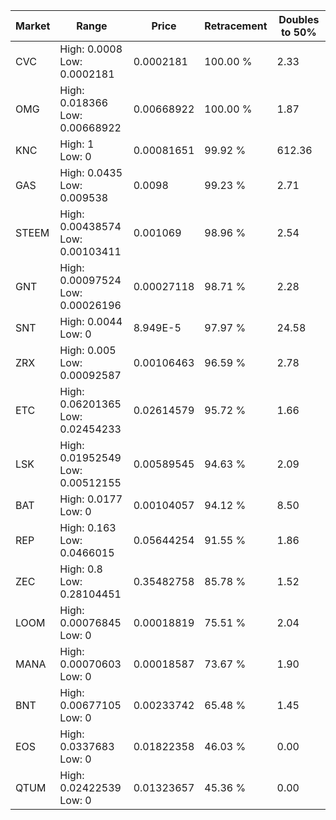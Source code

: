 | Market | Range | Price| Retracement | Doubles to 50% |
| --- | --- | --- | --- | --- |
| CVC | High: 0.0008<br />Low: 0.0002181 | 0.0002181 | 100.00 % | 2.33 |
| OMG | High: 0.018366<br />Low: 0.00668922 | 0.00668922 | 100.00 % | 1.87 |
| KNC | High: 1<br />Low: 0 | 0.00081651 | 99.92 % | 612.36 |
| GAS | High: 0.0435<br />Low: 0.009538 | 0.0098 | 99.23 % | 2.71 |
| STEEM | High: 0.00438574<br />Low: 0.00103411 | 0.001069 | 98.96 % | 2.54 |
| GNT | High: 0.00097524<br />Low: 0.00026196 | 0.00027118 | 98.71 % | 2.28 |
| SNT | High: 0.0044<br />Low: 0 | 8.949E-5 | 97.97 % | 24.58 |
| ZRX | High: 0.005<br />Low: 0.00092587 | 0.00106463 | 96.59 % | 2.78 |
| ETC | High: 0.06201365<br />Low: 0.02454233 | 0.02614579 | 95.72 % | 1.66 |
| LSK | High: 0.01952549<br />Low: 0.00512155 | 0.00589545 | 94.63 % | 2.09 |
| BAT | High: 0.0177<br />Low: 0 | 0.00104057 | 94.12 % | 8.50 |
| REP | High: 0.163<br />Low: 0.0466015 | 0.05644254 | 91.55 % | 1.86 |
| ZEC | High: 0.8<br />Low: 0.28104451 | 0.35482758 | 85.78 % | 1.52 |
| LOOM | High: 0.00076845<br />Low: 0 | 0.00018819 | 75.51 % | 2.04 |
| MANA | High: 0.00070603<br />Low: 0 | 0.00018587 | 73.67 % | 1.90 |
| BNT | High: 0.00677105<br />Low: 0 | 0.00233742 | 65.48 % | 1.45 |
| EOS | High: 0.0337683<br />Low: 0 | 0.01822358 | 46.03 % | 0.00 |
| QTUM | High: 0.02422539<br />Low: 0 | 0.01323657 | 45.36 % | 0.00 |
